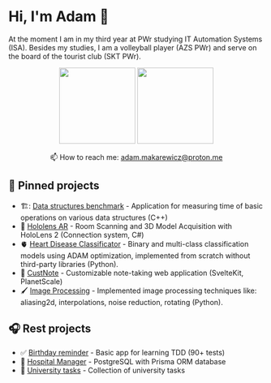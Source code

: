 # Hi, I'm Adam 👋
At the moment I am in my third year at PWr studying IT Automation Systems (ISA). Besides my studies, I am a volleyball player (AZS PWr) and serve on the board of the tourist club (SKT PWr).

<p align='center'>
   <a href="https://github-readme-stats.vercel.app/api?username=adrakpro&show_icons=true&count_private=true"><img
           height=150
           src="https://github-readme-stats.vercel.app/api?username=adrakpro&show_icons=true&count_private=true"/></a>
   <a href="https://github.com/romankh3/github-readme-stats"><img height=150
                                                                  src="https://github-readme-stats.vercel.app/api/top-langs/?username=adrakpro&layout=compact"/></a>
</p>

<p align='center'>
   📫 How to reach me: <a href='mailto:adam.makarewicz@proton.me'>adam.makarewicz@proton.me</a>
</p>

## 📌 Pinned projects

- 🏗️: [Data structures benchmark](https://github.com/AdrakPro/uni-tasks/tree/master/data_structures/gui) - Application for measuring time of basic operations on various data structures (C++)
-  🥽 [Hololens AR](https://github.com/Hololens-PWr-Projekt/CONNECTION) - Room Scanning and 3D Model Acquisition with HoloLens 2 (Connection system, C#)
-  🫀 [Heart Disease Classificator](https://github.com/AdrakPro/heart-diseae-ml) - Binary and multi-class classification models using ADAM optimization, implemented from scratch without third-party libraries (Python).
- :notebook_with_decorative_cover: [CustNote](https://github.com/AdrakPro/custnote/) - Customizable note-taking web application (SvelteKit, PlanetScale)
- 🖌️ [Image Processing](https://github.com/AdrakPro/uni-tasks/tree/master/image_processing) - Implemented image processing techniques like: aliasing2d, interpolations, noise reduction, rotating (Python).

## 🎧 Rest projects

- :white_check_mark: [Birthday reminder](https://github.com/AdrakPro/svelte-tdd/) - Basic app for learning TDD (90+ tests)
- 🏥 [Hospital Manager](https://github.com/AdrakPro/hospital) - PostgreSQL with Prisma ORM database
- :school: [University tasks](https://github.com/AdrakPro/uni-tasks) - Collection of university tasks
